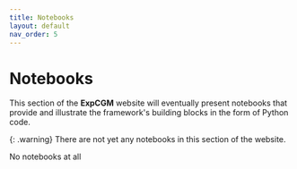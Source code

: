 ```yaml
---
title: Notebooks
layout: default
nav_order: 5
---
```


# Notebooks

This section of the **ExpCGM** website will eventually present notebooks that provide and illustrate the framework's building blocks in the form of Python code.

{: .warning}
There are not yet any notebooks in this section of the website.

No notebooks at all

